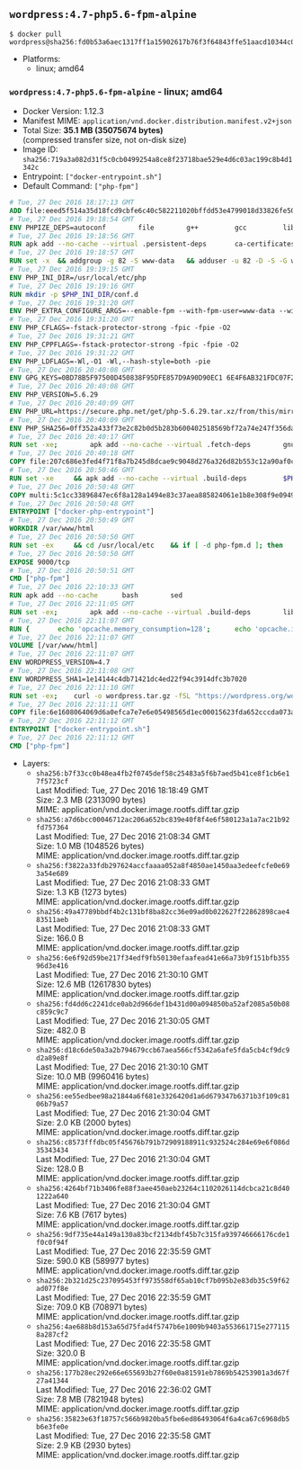 ## `wordpress:4.7-php5.6-fpm-alpine`

```console
$ docker pull wordpress@sha256:fd0b53a6aec1317ff1a15902617b76f3f64843ffe51aacd10344c0d86095bf94
```

-	Platforms:
	-	linux; amd64

### `wordpress:4.7-php5.6-fpm-alpine` - linux; amd64

-	Docker Version: 1.12.3
-	Manifest MIME: `application/vnd.docker.distribution.manifest.v2+json`
-	Total Size: **35.1 MB (35075674 bytes)**  
	(compressed transfer size, not on-disk size)
-	Image ID: `sha256:719a3a082d31f5c0cb0499254a8ce8f23718bae529e4d6c03ac199c8b4d1342c`
-	Entrypoint: `["docker-entrypoint.sh"]`
-	Default Command: `["php-fpm"]`

```dockerfile
# Tue, 27 Dec 2016 18:17:13 GMT
ADD file:eeed5f514a35d18fcd9cbfe6c40c582211020bffdd53e4799018d33826fe5067 in / 
# Tue, 27 Dec 2016 19:18:54 GMT
ENV PHPIZE_DEPS=autoconf 		file 		g++ 		gcc 		libc-dev 		make 		pkgconf 		re2c
# Tue, 27 Dec 2016 19:18:56 GMT
RUN apk add --no-cache --virtual .persistent-deps 		ca-certificates 		curl 		tar 		xz
# Tue, 27 Dec 2016 19:18:57 GMT
RUN set -x 	&& addgroup -g 82 -S www-data 	&& adduser -u 82 -D -S -G www-data www-data
# Tue, 27 Dec 2016 19:19:15 GMT
ENV PHP_INI_DIR=/usr/local/etc/php
# Tue, 27 Dec 2016 19:19:16 GMT
RUN mkdir -p $PHP_INI_DIR/conf.d
# Tue, 27 Dec 2016 19:31:20 GMT
ENV PHP_EXTRA_CONFIGURE_ARGS=--enable-fpm --with-fpm-user=www-data --with-fpm-group=www-data
# Tue, 27 Dec 2016 19:31:20 GMT
ENV PHP_CFLAGS=-fstack-protector-strong -fpic -fpie -O2
# Tue, 27 Dec 2016 19:31:21 GMT
ENV PHP_CPPFLAGS=-fstack-protector-strong -fpic -fpie -O2
# Tue, 27 Dec 2016 19:31:22 GMT
ENV PHP_LDFLAGS=-Wl,-O1 -Wl,--hash-style=both -pie
# Tue, 27 Dec 2016 20:40:08 GMT
ENV GPG_KEYS=0BD78B5F97500D450838F95DFE857D9A90D90EC1 6E4F6AB321FDC07F2C332E3AC2BF0BC433CFC8B3
# Tue, 27 Dec 2016 20:40:08 GMT
ENV PHP_VERSION=5.6.29
# Tue, 27 Dec 2016 20:40:09 GMT
ENV PHP_URL=https://secure.php.net/get/php-5.6.29.tar.xz/from/this/mirror PHP_ASC_URL=https://secure.php.net/get/php-5.6.29.tar.xz.asc/from/this/mirror
# Tue, 27 Dec 2016 20:40:09 GMT
ENV PHP_SHA256=0ff352a433f73e2c82b0d5b283b600402518569bf72a74e247f356dacbf322a7 PHP_MD5=190bf5b52d1fc68d5500a8cdc7e33164
# Tue, 27 Dec 2016 20:40:17 GMT
RUN set -xe; 		apk add --no-cache --virtual .fetch-deps 		gnupg 		openssl 	; 		mkdir -p /usr/src; 	cd /usr/src; 		wget -O php.tar.xz "$PHP_URL"; 		if [ -n "$PHP_SHA256" ]; then 		echo "$PHP_SHA256 *php.tar.xz" | sha256sum -c -; 	fi; 	if [ -n "$PHP_MD5" ]; then 		echo "$PHP_MD5 *php.tar.xz" | md5sum -c -; 	fi; 		if [ -n "$PHP_ASC_URL" ]; then 		wget -O php.tar.xz.asc "$PHP_ASC_URL"; 		export GNUPGHOME="$(mktemp -d)"; 		for key in $GPG_KEYS; do 			gpg --keyserver ha.pool.sks-keyservers.net --recv-keys "$key"; 		done; 		gpg --batch --verify php.tar.xz.asc php.tar.xz; 		rm -r "$GNUPGHOME"; 	fi; 		apk del .fetch-deps
# Tue, 27 Dec 2016 20:40:18 GMT
COPY file:207c686e3fed4f71f8a7b245d8dcae9c9048d276a326d82b553c12a90af0c0ca in /usr/local/bin/ 
# Tue, 27 Dec 2016 20:50:46 GMT
RUN set -xe 	&& apk add --no-cache --virtual .build-deps 		$PHPIZE_DEPS 		curl-dev 		libedit-dev 		libxml2-dev 		openssl-dev 		sqlite-dev 		&& export CFLAGS="$PHP_CFLAGS" 		CPPFLAGS="$PHP_CPPFLAGS" 		LDFLAGS="$PHP_LDFLAGS" 	&& docker-php-source extract 	&& cd /usr/src/php 	&& ./configure 		--with-config-file-path="$PHP_INI_DIR" 		--with-config-file-scan-dir="$PHP_INI_DIR/conf.d" 				--disable-cgi 				--enable-ftp 		--enable-mbstring 		--enable-mysqlnd 				--with-curl 		--with-libedit 		--with-openssl 		--with-zlib 				$PHP_EXTRA_CONFIGURE_ARGS 	&& make -j "$(getconf _NPROCESSORS_ONLN)" 	&& make install 	&& { find /usr/local/bin /usr/local/sbin -type f -perm +0111 -exec strip --strip-all '{}' + || true; } 	&& make clean 	&& docker-php-source delete 		&& runDeps="$( 		scanelf --needed --nobanner --recursive /usr/local 			| awk '{ gsub(/,/, "\nso:", $2); print "so:" $2 }' 			| sort -u 			| xargs -r apk info --installed 			| sort -u 	)" 	&& apk add --no-cache --virtual .php-rundeps $runDeps 		&& apk del .build-deps
# Tue, 27 Dec 2016 20:50:48 GMT
COPY multi:5c1cc33896847ec6f8a128a1494e83c37aea885824061e1b8e308f9e09499956 in /usr/local/bin/ 
# Tue, 27 Dec 2016 20:50:48 GMT
ENTRYPOINT ["docker-php-entrypoint"]
# Tue, 27 Dec 2016 20:50:49 GMT
WORKDIR /var/www/html
# Tue, 27 Dec 2016 20:50:50 GMT
RUN set -ex 	&& cd /usr/local/etc 	&& if [ -d php-fpm.d ]; then 		sed 's!=NONE/!=!g' php-fpm.conf.default | tee php-fpm.conf > /dev/null; 		cp php-fpm.d/www.conf.default php-fpm.d/www.conf; 	else 		mkdir php-fpm.d; 		cp php-fpm.conf.default php-fpm.d/www.conf; 		{ 			echo '[global]'; 			echo 'include=etc/php-fpm.d/*.conf'; 		} | tee php-fpm.conf; 	fi 	&& { 		echo '[global]'; 		echo 'error_log = /proc/self/fd/2'; 		echo; 		echo '[www]'; 		echo '; if we send this to /proc/self/fd/1, it never appears'; 		echo 'access.log = /proc/self/fd/2'; 		echo; 		echo 'clear_env = no'; 		echo; 		echo '; Ensure worker stdout and stderr are sent to the main error log.'; 		echo 'catch_workers_output = yes'; 	} | tee php-fpm.d/docker.conf 	&& { 		echo '[global]'; 		echo 'daemonize = no'; 		echo; 		echo '[www]'; 		echo 'listen = [::]:9000'; 	} | tee php-fpm.d/zz-docker.conf
# Tue, 27 Dec 2016 20:50:50 GMT
EXPOSE 9000/tcp
# Tue, 27 Dec 2016 20:50:51 GMT
CMD ["php-fpm"]
# Tue, 27 Dec 2016 22:10:33 GMT
RUN apk add --no-cache 		bash 		sed
# Tue, 27 Dec 2016 22:11:05 GMT
RUN set -ex; 		apk add --no-cache --virtual .build-deps 		libjpeg-turbo-dev 		libpng-dev 	; 		docker-php-ext-configure gd --with-png-dir=/usr --with-jpeg-dir=/usr; 	docker-php-ext-install gd mysqli opcache; 		runDeps="$( 		scanelf --needed --nobanner --recursive 			/usr/local/lib/php/extensions 			| awk '{ gsub(/,/, "\nso:", $2); print "so:" $2 }' 			| sort -u 			| xargs -r apk info --installed 			| sort -u 	)"; 	apk add --virtual .wordpress-phpexts-rundeps $runDeps; 	apk del .build-deps
# Tue, 27 Dec 2016 22:11:07 GMT
RUN { 		echo 'opcache.memory_consumption=128'; 		echo 'opcache.interned_strings_buffer=8'; 		echo 'opcache.max_accelerated_files=4000'; 		echo 'opcache.revalidate_freq=2'; 		echo 'opcache.fast_shutdown=1'; 		echo 'opcache.enable_cli=1'; 	} > /usr/local/etc/php/conf.d/opcache-recommended.ini
# Tue, 27 Dec 2016 22:11:07 GMT
VOLUME [/var/www/html]
# Tue, 27 Dec 2016 22:11:07 GMT
ENV WORDPRESS_VERSION=4.7
# Tue, 27 Dec 2016 22:11:08 GMT
ENV WORDPRESS_SHA1=1e14144c4db71421dc4ed22f94c3914dfc3b7020
# Tue, 27 Dec 2016 22:11:10 GMT
RUN set -ex; 	curl -o wordpress.tar.gz -fSL "https://wordpress.org/wordpress-${WORDPRESS_VERSION}.tar.gz"; 	echo "$WORDPRESS_SHA1 *wordpress.tar.gz" | sha1sum -c -; 	tar -xzf wordpress.tar.gz -C /usr/src/; 	rm wordpress.tar.gz; 	chown -R www-data:www-data /usr/src/wordpress
# Tue, 27 Dec 2016 22:11:11 GMT
COPY file:6e1608064069d6a0efca7e7e6e05498565d1ec00015623fda652cccda073a77b in /usr/local/bin/ 
# Tue, 27 Dec 2016 22:11:12 GMT
ENTRYPOINT ["docker-entrypoint.sh"]
# Tue, 27 Dec 2016 22:11:12 GMT
CMD ["php-fpm"]
```

-	Layers:
	-	`sha256:b7f33cc0b48ea4fb2f0745def58c25483a5f6b7aed5b41ce8f1cb6e17f5723cf`  
		Last Modified: Tue, 27 Dec 2016 18:18:49 GMT  
		Size: 2.3 MB (2313090 bytes)  
		MIME: application/vnd.docker.image.rootfs.diff.tar.gzip
	-	`sha256:a7d6bcc00046712ac206a652bc839e40f8f4e6f580123a1a7ac21b92fd757364`  
		Last Modified: Tue, 27 Dec 2016 21:08:34 GMT  
		Size: 1.0 MB (1048526 bytes)  
		MIME: application/vnd.docker.image.rootfs.diff.tar.gzip
	-	`sha256:f3822a33fdb297624accfaaaa052a8f4850ae1450aa3edeefcfe0e693a54e689`  
		Last Modified: Tue, 27 Dec 2016 21:08:33 GMT  
		Size: 1.3 KB (1273 bytes)  
		MIME: application/vnd.docker.image.rootfs.diff.tar.gzip
	-	`sha256:49a47789bbdf4b2c131bf8ba82cc36e09ad0b022627f22862898cae483511aeb`  
		Last Modified: Tue, 27 Dec 2016 21:08:33 GMT  
		Size: 166.0 B  
		MIME: application/vnd.docker.image.rootfs.diff.tar.gzip
	-	`sha256:6e6f92d59be217f34edf9fb50130efaafead41e66a73b9f151bfb35596d3e416`  
		Last Modified: Tue, 27 Dec 2016 21:30:10 GMT  
		Size: 12.6 MB (12617830 bytes)  
		MIME: application/vnd.docker.image.rootfs.diff.tar.gzip
	-	`sha256:fd4dd6c2241dce0ab2d966def1b431d00a094850ba52af2085a50b08c859c9c7`  
		Last Modified: Tue, 27 Dec 2016 21:30:05 GMT  
		Size: 482.0 B  
		MIME: application/vnd.docker.image.rootfs.diff.tar.gzip
	-	`sha256:d18c6de50a3a2b794679ccb67aea566cf5342a6afe5fda5cb4cf9dc9d2a89e8f`  
		Last Modified: Tue, 27 Dec 2016 21:30:10 GMT  
		Size: 10.0 MB (9960416 bytes)  
		MIME: application/vnd.docker.image.rootfs.diff.tar.gzip
	-	`sha256:ee55edbee98a21844a6f681e3326420d1a6d679347b6371b3f109c8106b79a57`  
		Last Modified: Tue, 27 Dec 2016 21:30:04 GMT  
		Size: 2.0 KB (2000 bytes)  
		MIME: application/vnd.docker.image.rootfs.diff.tar.gzip
	-	`sha256:c8573fffdbc05f45676b791b72909188911c932524c284e69e6f086d35343434`  
		Last Modified: Tue, 27 Dec 2016 21:30:04 GMT  
		Size: 128.0 B  
		MIME: application/vnd.docker.image.rootfs.diff.tar.gzip
	-	`sha256:4264bf71b3406fe88f3aee450aeb23264c1102026114dcbca21c8d401222a640`  
		Last Modified: Tue, 27 Dec 2016 21:30:04 GMT  
		Size: 7.6 KB (7617 bytes)  
		MIME: application/vnd.docker.image.rootfs.diff.tar.gzip
	-	`sha256:9df735e44a149a130a83bcf2134dbf45b7c315fa939746666176cde1f0c0f94f`  
		Last Modified: Tue, 27 Dec 2016 22:35:59 GMT  
		Size: 590.0 KB (589977 bytes)  
		MIME: application/vnd.docker.image.rootfs.diff.tar.gzip
	-	`sha256:2b321d25c237095453ff973558df65ab10cf7b095b2e83db35c59f62ad077f8e`  
		Last Modified: Tue, 27 Dec 2016 22:35:59 GMT  
		Size: 709.0 KB (708971 bytes)  
		MIME: application/vnd.docker.image.rootfs.diff.tar.gzip
	-	`sha256:4ae688b8d153a65d75fad4f5747b6e1009b9403a553661715e2771158a287cf2`  
		Last Modified: Tue, 27 Dec 2016 22:35:58 GMT  
		Size: 320.0 B  
		MIME: application/vnd.docker.image.rootfs.diff.tar.gzip
	-	`sha256:177b28ec292e66e655693b27f60e0a81591eb7869b54253901a3d67f27a41344`  
		Last Modified: Tue, 27 Dec 2016 22:36:02 GMT  
		Size: 7.8 MB (7821948 bytes)  
		MIME: application/vnd.docker.image.rootfs.diff.tar.gzip
	-	`sha256:35823e63f18757c566b9820ba5fbe6ed86493064f6a4ca67c6968db5b6e3fe0e`  
		Last Modified: Tue, 27 Dec 2016 22:35:58 GMT  
		Size: 2.9 KB (2930 bytes)  
		MIME: application/vnd.docker.image.rootfs.diff.tar.gzip
